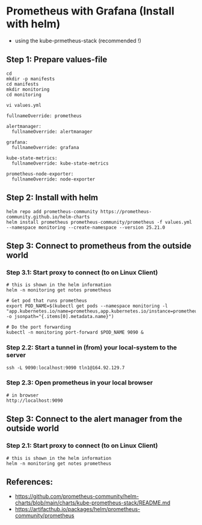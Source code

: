 # Prometheus with Grafana (Install with helm)

  * using the kube-prmetheus-stack (recommended !) 

## Step 1: Prepare values-file  

```
cd
mkdir -p manifests 
cd manifests 
mkdir monitoring 
cd monitoring 
```

```
vi values.yml 
```

```
fullnameOverride: prometheus

alertmanager:
  fullnameOverride: alertmanager

grafana:
  fullnameOverride: grafana

kube-state-metrics:
  fullnameOverride: kube-state-metrics

prometheus-node-exporter:
  fullnameOverride: node-exporter
```

## Step 2: Install with helm 

```
helm repo add prometheus-community https://prometheus-community.github.io/helm-charts
helm install prometheus prometheus-community/prometheus -f values.yml --namespace monitoring --create-namespace --version 25.21.0
```

## Step 3: Connect to prometheus from the outside world 

### Step 3.1: Start proxy to connect (to on Linux Client)

```
# this is shown in the helm information 
helm -n monitoring get notes prometheus

# Get pod that runs prometheus 
export POD_NAME=$(kubectl get pods --namespace monitoring -l "app.kubernetes.io/name=prometheus,app.kubernetes.io/instance=prometheus" -o jsonpath="{.items[0].metadata.name}")

# Do the port forwarding 
kubectl -n monitoring port-forward $POD_NAME 9090 &
```

### Step 2.2: Start a tunnel in (from) your local-system to the server 

```
ssh -L 9090:localhost:9090 tln1@164.92.129.7
```

### Step 2.3: Open prometheus in your local browser 

```
# in browser
http://localhost:9090 
```

## Step 3: Connect to the alert manager from the outside world 

### Step 2.1: Start proxy to connect (to on Linux Client)

```
# this is shown in the helm information 
helm -n monitoring get notes prometheus

```


## References:

  * https://github.com/prometheus-community/helm-charts/blob/main/charts/kube-prometheus-stack/README.md
  * https://artifacthub.io/packages/helm/prometheus-community/prometheus

  
